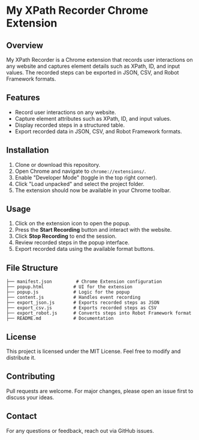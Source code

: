 # My XPath Recorder Chrome Extension

## Overview
My XPath Recorder is a Chrome extension that records user interactions on any website and captures element details such as XPath, ID, and input values. The recorded steps can be exported in JSON, CSV, and Robot Framework formats.

## Features
- Record user interactions on any website.
- Capture element attributes such as XPath, ID, and input values.
- Display recorded steps in a structured table.
- Export recorded data in JSON, CSV, and Robot Framework formats.

## Installation
1. Clone or download this repository.
2. Open Chrome and navigate to `chrome://extensions/`.
3. Enable "Developer Mode" (toggle in the top right corner).
4. Click "Load unpacked" and select the project folder.
5. The extension should now be available in your Chrome toolbar.

## Usage
1. Click on the extension icon to open the popup.
2. Press the **Start Recording** button and interact with the website.
3. Click **Stop Recording** to end the session.
4. Review recorded steps in the popup interface.
5. Export recorded data using the available format buttons.

## File Structure
```
├── manifest.json         # Chrome Extension configuration
├── popup.html           # UI for the extension
├── popup.js             # Logic for the popup
├── content.js           # Handles event recording
├── export_json.js       # Exports recorded steps as JSON
├── export_csv.js        # Exports recorded steps as CSV
├── export_robot.js      # Converts steps into Robot Framework format
├── README.md            # Documentation
```

## License
This project is licensed under the MIT License. Feel free to modify and distribute it.

## Contributing
Pull requests are welcome. For major changes, please open an issue first to discuss your ideas.

## Contact
For any questions or feedback, reach out via GitHub issues.
